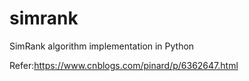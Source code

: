 simrank
=======

SimRank algorithm implementation in Python

Refer:https://www.cnblogs.com/pinard/p/6362647.html
